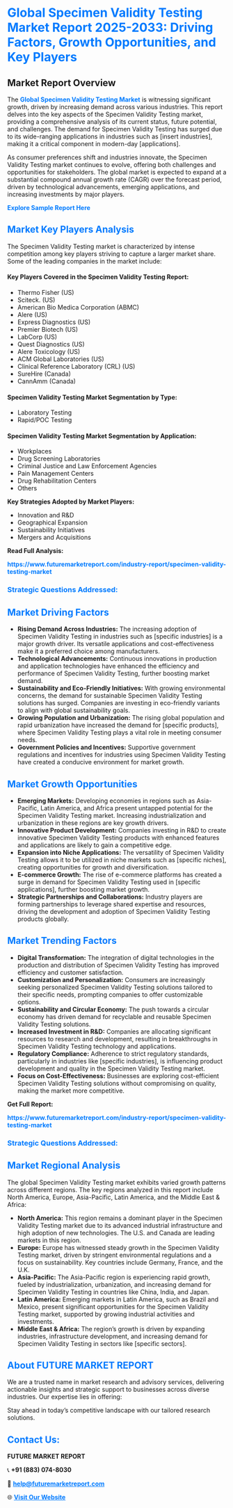 <h1 style="color: #007BFF;">Global Specimen Validity Testing Market Report 2025-2033: Driving Factors, Growth Opportunities, and Key Players</h1>

<section id="overview">
<h2>Market Report Overview</h2>
<p>The <a href="https://www.futuremarketreport.com/industry-report/specimen-validity-testing-market" style="color: #007BFF; text-decoration: none;"><strong>Global Specimen Validity Testing Market</strong></a> is witnessing significant growth, driven by increasing demand across various industries. This report delves into the key aspects of the Specimen Validity Testing market, providing a comprehensive analysis of its current status, future potential, and challenges. The demand for Specimen Validity Testing has surged due to its wide-ranging applications in industries such as [insert industries], making it a critical component in modern-day [applications].</p>
<p>As consumer preferences shift and industries innovate, the Specimen Validity Testing market continues to evolve, offering both challenges and opportunities for stakeholders. The global market is expected to expand at a substantial compound annual growth rate (CAGR) over the forecast period, driven by technological advancements, emerging applications, and increasing investments by major players.</p>
</section>

<section id="overview">
<p><a href="https://www.futuremarketreport.com/request-sample/reportId=53794" style="color: #007BFF; text-decoration: none;"><strong>Explore Sample Report Here</strong></a></p>
</section>

<section id="key-players">
<h2 style="color: #007BFF;">Market Key Players Analysis</h2>
<p>The Specimen Validity Testing market is characterized by intense competition among key players striving to capture a larger market share. Some of the leading companies in the market include:</p>
<h4>Key Players Covered in the Specimen Validity Testing Report:</h4>
<ul><li>Thermo Fisher (US)</li><li>Sciteck. (US)</li><li>American Bio Medica Corporation (ABMC)</li><li>Alere (US)</li><li>Express Diagnostics (US)</li><li>Premier Biotech (US)</li><li>LabCorp (US)</li><li>Quest Diagnostics (US)</li><li>Alere Toxicology (US)</li><li>ACM Global Laboratories (US)</li><li>Clinical Reference Laboratory (CRL) (US)</li><li>SureHire (Canada)</li><li>CannAmm (Canada)</li></ul>
<h4>Specimen Validity Testing Market Segmentation by Type:</h4>
<ul><li>Laboratory Testing</li><li>Rapid/POC Testing</li></ul>

<h4>Specimen Validity Testing Market Segmentation by Application:</h4>
<ul><li>Workplaces</li><li>Drug Screening Laboratories</li><li>Criminal Justice and Law Enforcement Agencies</li><li>Pain Management Centers</li><li>Drug Rehabilitation Centers</li><li>Others</li></ul>
<p><strong>Key Strategies Adopted by Market Players:</strong></p>
<ul>
<li>Innovation and R&D</li>
<li>Geographical Expansion</li>
<li>Sustainability Initiatives</li>
<li>Mergers and Acquisitions</li>
</ul>
</section>

<section>
<p><strong>Read Full Analysis: </strong></p><a href="https://www.futuremarketreport.com/industry-report/specimen-validity-testing-market" style="color: #007BFF; text-decoration: none;"><strong>https://www.futuremarketreport.com/industry-report/specimen-validity-testing-market</strong></a>
<h3 style="color: #007BFF;">Strategic Questions Addressed:</h3>
</section>

<section id="driving-factors">
<h2 style="color: #007BFF;">Market Driving Factors</h2>
<ul>
<li><strong>Rising Demand Across Industries:</strong> The increasing adoption of Specimen Validity Testing in industries such as [specific industries] is a major growth driver. Its versatile applications and cost-effectiveness make it a preferred choice among manufacturers.</li>
<li><strong>Technological Advancements:</strong> Continuous innovations in production and application technologies have enhanced the efficiency and performance of Specimen Validity Testing, further boosting market demand.</li>
<li><strong>Sustainability and Eco-Friendly Initiatives:</strong> With growing environmental concerns, the demand for sustainable Specimen Validity Testing solutions has surged. Companies are investing in eco-friendly variants to align with global sustainability goals.</li>
<li><strong>Growing Population and Urbanization:</strong> The rising global population and rapid urbanization have increased the demand for [specific products], where Specimen Validity Testing plays a vital role in meeting consumer needs.</li>
<li><strong>Government Policies and Incentives:</strong> Supportive government regulations and incentives for industries using Specimen Validity Testing have created a conducive environment for market growth.</li>
</ul>
</section>

<section id="growth-opportunities">
<h2 style="color: #007BFF;">Market Growth Opportunities</h2>
<ul>
<li><strong>Emerging Markets:</strong> Developing economies in regions such as Asia-Pacific, Latin America, and Africa present untapped potential for the Specimen Validity Testing market. Increasing industrialization and urbanization in these regions are key growth drivers.</li>
<li><strong>Innovative Product Development:</strong> Companies investing in R&D to create innovative Specimen Validity Testing products with enhanced features and applications are likely to gain a competitive edge.</li>
<li><strong>Expansion into Niche Applications:</strong> The versatility of Specimen Validity Testing allows it to be utilized in niche markets such as [specific niches], creating opportunities for growth and diversification.</li>
<li><strong>E-commerce Growth:</strong> The rise of e-commerce platforms has created a surge in demand for Specimen Validity Testing used in [specific applications], further boosting market growth.</li>
<li><strong>Strategic Partnerships and Collaborations:</strong> Industry players are forming partnerships to leverage shared expertise and resources, driving the development and adoption of Specimen Validity Testing products globally.</li>
</ul>
</section>

<section id="trending-factors">
<h2 style="color: #007BFF;">Market Trending Factors</h2>
<ul>
<li><strong>Digital Transformation:</strong> The integration of digital technologies in the production and distribution of Specimen Validity Testing has improved efficiency and customer satisfaction.</li>
<li><strong>Customization and Personalization:</strong> Consumers are increasingly seeking personalized Specimen Validity Testing solutions tailored to their specific needs, prompting companies to offer customizable options.</li>
<li><strong>Sustainability and Circular Economy:</strong> The push towards a circular economy has driven demand for recyclable and reusable Specimen Validity Testing solutions.</li>
<li><strong>Increased Investment in R&D:</strong> Companies are allocating significant resources to research and development, resulting in breakthroughs in Specimen Validity Testing technology and applications.</li>
<li><strong>Regulatory Compliance:</strong> Adherence to strict regulatory standards, particularly in industries like [specific industries], is influencing product development and quality in the Specimen Validity Testing market.</li>
<li><strong>Focus on Cost-Effectiveness:</strong> Businesses are exploring cost-efficient Specimen Validity Testing solutions without compromising on quality, making the market more competitive.</li>
</ul>
</section>

<section>
<p><strong>Get Full Report: </strong></p><a href="https://www.futuremarketreport.com/industry-report/specimen-validity-testing-market" style="color: #007BFF; text-decoration: none;"><strong>https://www.futuremarketreport.com/industry-report/specimen-validity-testing-market</strong></a>
<h3 style="color: #007BFF;">Strategic Questions Addressed:</h3>
</section>


<section id="regional-analysis">
<h2 style="color: #007BFF;">Market Regional Analysis</h2>
<p>The global Specimen Validity Testing market exhibits varied growth patterns across different regions. The key regions analyzed in this report include North America, Europe, Asia-Pacific, Latin America, and the Middle East & Africa:</p>
<ul>
<li><strong>North America:</strong> This region remains a dominant player in the Specimen Validity Testing market due to its advanced industrial infrastructure and high adoption of new technologies. The U.S. and Canada are leading markets in this region.</li>
<li><strong>Europe:</strong> Europe has witnessed steady growth in the Specimen Validity Testing market, driven by stringent environmental regulations and a focus on sustainability. Key countries include Germany, France, and the U.K.</li>
<li><strong>Asia-Pacific:</strong> The Asia-Pacific region is experiencing rapid growth, fueled by industrialization, urbanization, and increasing demand for Specimen Validity Testing in countries like China, India, and Japan.</li>
<li><strong>Latin America:</strong> Emerging markets in Latin America, such as Brazil and Mexico, present significant opportunities for the Specimen Validity Testing market, supported by growing industrial activities and investments.</li>
<li><strong>Middle East & Africa:</strong> The region’s growth is driven by expanding industries, infrastructure development, and increasing demand for Specimen Validity Testing in sectors like [specific sectors].</li>
</ul>
</section>

<footer>
<h2 style="color: #007BFF;">About FUTURE MARKET REPORT</h2>
<p>We are a trusted name in market research and advisory services, delivering actionable insights and strategic support to businesses across diverse industries. Our expertise lies in offering:</p>

<p>Stay ahead in today’s competitive landscape with our tailored research solutions.</p>

<h2 style="color: #007BFF;">Contact Us:</h2>
<p><strong>FUTURE MARKET REPORT</strong></p>
<p>📞 <strong>+91 (883) 074-8030</strong></p>
<p>📧 <strong><a href="mailto:help@futuremarketreport.com" style="color: #007BFF;">help@futuremarketreport.com</a></strong></p>
<p>🌐 <strong><a href="https://www.futuremarketreport.com/" style="color: #007BFF;">Visit Our Website</a></strong></p>
</footer>